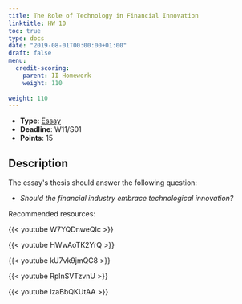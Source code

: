 ```yaml
---
title: The Role of Technology in Financial Innovation
linktitle: HW 10
toc: true
type: docs
date: "2019-08-01T00:00:00+01:00"
draft: false
menu:
  credit-scoring:
    parent: II Homework
    weight: 110
    
weight: 110
---
```


* **Type**: [Essay](https://rhdzmota.com/lectures/credit-scoring/homework-types/#essay)
* **Deadline**: W11/S01	
* **Points**: 15

## Description

The essay's thesis should answer the following question:

* *Should the financial industry embrace technological innovation?*

Recommended resources: 

{{< youtube W7YQDnweQIc >}}

{{< youtube HWwAoTK2YrQ >}}

{{< youtube kU7vk9jmQC8 >}}

{{< youtube RplnSVTzvnU >}}

{{< youtube lzaBbQKUtAA >}}
